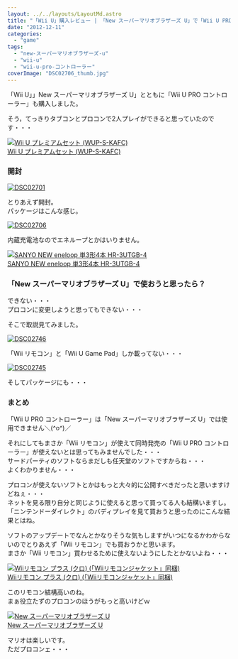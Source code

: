 ```yaml
---
layout: ../../layouts/LayoutMd.astro
title: "「Wii U」購入レビュー | 「New スーパーマリオブラザーズ U」で「Wii U PRO コントローラー」が使えない！？"
date: "2012-12-11"
categories: 
  - "game"
tags: 
  - "new-スーパーマリオブラザーズ-u"
  - "wii-u"
  - "wii-u-pro-コントローラー"
coverImage: "DSC02706_thumb.jpg"
---
```


「Wii U」」New スーパーマリオブラザーズ U」とともに「Wii U PRO コントローラー」も購入しました。

そう，てっきりタブコンとプロコンで2人プレイができると思っていたのです・・・

[![Wii U プレミアムセット (WUP-S-KAFC)](images/416M011NOXL._SL160_.jpg)  
Wii U プレミアムセット (WUP-S-KAFC)  
](https://www.amazon.co.jp/exec/obidos/ASIN/B009K1ECXQ/mizuka123-22/ref=nosim)

### 開封

[![DSC02701](images/DSC02701_thumb.jpg "DSC02701")](//mizuka123.net/wp-content/uploads/2012/12/DSC02701.jpg)

とりあえず開封。  
パッケージはこんな感じ。

[![DSC02706](images/DSC02706_thumb.jpg "DSC02706")](//mizuka123.net/wp-content/uploads/2012/12/DSC02706.jpg)

内蔵充電池なのでエネループとかはいりません。

[![SANYO NEW eneloop 単3形4本 HR-3UTGB-4](images/512G0b4MzFL._SL160_.jpg)  
SANYO NEW eneloop 単3形4本 HR-3UTGB-4  
](https://www.amazon.co.jp/exec/obidos/ASIN/B005V9XP5M/mizuka123-22/ref=nosim)

### 「New スーパーマリオブラザーズ U」で使おうと思ったら？

できない・・・  
プロコンに変更しようと思ってもできない・・・

そこで取説見てみました。

[![DSC02746](images/DSC02746_thumb.jpg "DSC02746")](//mizuka123.net/wp-content/uploads/2012/12/DSC02746.jpg)

「Wii リモコン」と「Wii U Game Pad」しか載ってない・・・

[![DSC02745](images/DSC02745_thumb.jpg "DSC02745")](//mizuka123.net/wp-content/uploads/2012/12/DSC02745.jpg)

そしてパッケージにも・・・

### まとめ

「Wii U PRO コントローラー」は「New スーパーマリオブラザーズ U」では使用できません＼(^o^)／

それにしてもまさか「Wii リモコン」が使えて同時発売の「Wii U PRO コントローラー」が使えないとは思ってもみませんでした・・・  
サードパーティのソフトならまだしも任天堂のソフトですからね・・・  
よくわかりません・・・

プロコンが使えないソフトとかはもっと大々的に公開すべきだったと思いますけどねぇ・・・  
ネットを見る限り自分と同じように使えると思って買ってる人も結構いますし。  
「ニンテンドーダイレクト」のバディプレイを見て買おうと思ったのにこんな結果とはね。

ソフトのアップデートでなんとかなりそうな気もしますがいつになるかわからないのでとりあえず「Wii リモコン」でも買おうかと思います。  
まさか「Wii リモコン」買わせるために使えないようにしたとかないよね・・・

[![Wiiリモコン プラス (クロ) (「Wiiリモコンジャケット」同梱)](images/31WqMrhC30L._SL160_.jpg)  
Wiiリモコン プラス (クロ) (「Wiiリモコンジャケット」同梱)  
](https://www.amazon.co.jp/exec/obidos/ASIN/B0046EC9YQ/mizuka123-22/ref=nosim)

このリモコン結構高いのね。  
まぁ役立たずのプロコンのほうがもっと高いけどｗ

[![New スーパーマリオブラザーズ U](images/51McETwqh8L._SL160_.jpg)  
New スーパーマリオブラザーズ U  
](https://www.amazon.co.jp/exec/obidos/ASIN/B009AP2MAW/mizuka123-22/ref=nosim)

マリオは楽しいです。  
ただプロコンェ・・・
